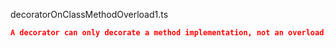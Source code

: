 decoratorOnClassMethodOverload1.ts
```json
A decorator can only decorate a method implementation, not an overload.
```
